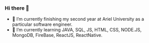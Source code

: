 ### Hi there 👋
- 🔭 I’m currently finishing my second year at Ariel University as a particular software engineer.
- 🌱 I’m currently learning JAVA, SQL, JS, HTML, CSS, NODE.JS, MongoDB, FireBase, ReactJS, ReactNative.
<!--
**NitayKurt/NitayKurt** is a ✨ _special_ ✨ repository because its `README.md` (this file) appears on your GitHub profile.

Here are some ideas to get you started:

Languages and Tools:
![image](https://github.com/NitayKurt/NitayKurt/assets/104898225/ed9a155b-786a-49c0-b840-ebdcc06b420a)



- 📫 How to reach me: Nitay121@gmail.com

-->

